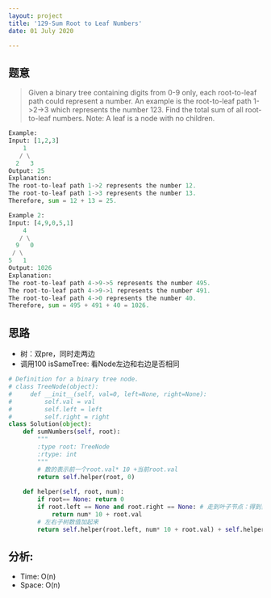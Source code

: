```yaml
---
layout: project
title: '129-Sum Root to Leaf Numbers'
date: 01 July 2020

---
```

## 题意
> Given a binary tree containing digits from 0-9 only, each root-to-leaf path could represent a number.
> An example is the root-to-leaf path 1->2->3 which represents the number 123.
> Find the total sum of all root-to-leaf numbers.
> Note: A leaf is a node with no children.

~~~python
Example:
Input: [1,2,3]
    1
   / \
  2   3
Output: 25
Explanation:
The root-to-leaf path 1->2 represents the number 12.
The root-to-leaf path 1->3 represents the number 13.
Therefore, sum = 12 + 13 = 25.

Example 2:
Input: [4,9,0,5,1]
    4
   / \
  9   0
 / \
5   1
Output: 1026
Explanation:
The root-to-leaf path 4->9->5 represents the number 495.
The root-to-leaf path 4->9->1 represents the number 491.
The root-to-leaf path 4->0 represents the number 40.
Therefore, sum = 495 + 491 + 40 = 1026.
~~~

## 思路
- 树：双pre，同时走两边
- 调用100 isSameTree: 看Node左边和右边是否相同

~~~python
# Definition for a binary tree node.
# class TreeNode(object):
#     def __init__(self, val=0, left=None, right=None):
#         self.val = val
#         self.left = left
#         self.right = right
class Solution(object):
    def sumNumbers(self, root):
        """
        :type root: TreeNode
        :rtype: int
        """
        # 数的表示前一个root.val* 10 +当前root.val
        return self.helper(root, 0)
    
    def helper(self, root, num):
        if root== None: return 0
        if root.left == None and root.right == None: # 走到叶子节点：得到当前数
            return num* 10 + root.val
        # 左右子树数值加起来
        return self.helper(root.left, num* 10 + root.val) + self.helper(root.right, num* 10 + root.val)
~~~

## 分析:
- Time: O(n) 
- Space: O(n) 
